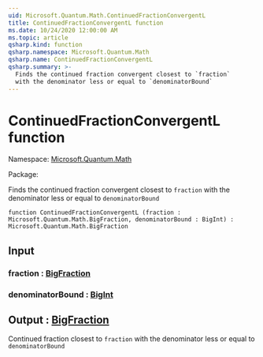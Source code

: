 ```yaml
---
uid: Microsoft.Quantum.Math.ContinuedFractionConvergentL
title: ContinuedFractionConvergentL function
ms.date: 10/24/2020 12:00:00 AM
ms.topic: article
qsharp.kind: function
qsharp.namespace: Microsoft.Quantum.Math
qsharp.name: ContinuedFractionConvergentL
qsharp.summary: >-
  Finds the continued fraction convergent closest to `fraction`
  with the denominator less or equal to `denominatorBound`
---
```


# ContinuedFractionConvergentL function

Namespace: [Microsoft.Quantum.Math](xref:Microsoft.Quantum.Math)

Package: [](https://nuget.org/packages/)


Finds the continued fraction convergent closest to `fraction`with the denominator less or equal to `denominatorBound`

```qsharp
function ContinuedFractionConvergentL (fraction : Microsoft.Quantum.Math.BigFraction, denominatorBound : BigInt) : Microsoft.Quantum.Math.BigFraction
```


## Input

### fraction : [BigFraction](xref:Microsoft.Quantum.Math.BigFraction)




### denominatorBound : [BigInt](xref:microsoft.quantum.lang-ref.bigint)





## Output : [BigFraction](xref:Microsoft.Quantum.Math.BigFraction)

Continued fraction closest to `fraction`with the denominator less or equal to `denominatorBound`